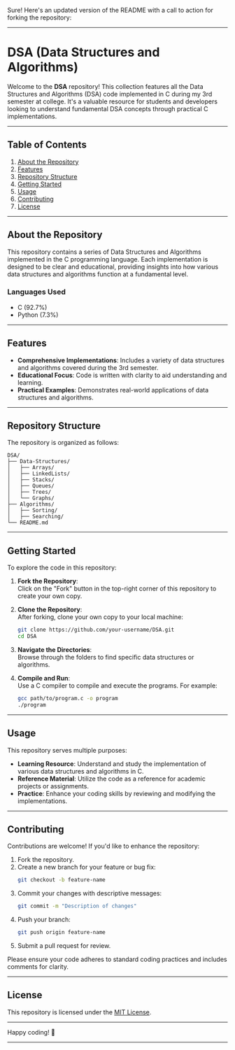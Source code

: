 Sure! Here's an updated version of the README with a call to action for forking the repository:

---

# **DSA (Data Structures and Algorithms)**

Welcome to the **DSA** repository! This collection features all the Data Structures and Algorithms (DSA) code implemented in C during my 3rd semester at college. It's a valuable resource for students and developers looking to understand fundamental DSA concepts through practical C implementations.

---

## **Table of Contents**

1. [About the Repository](#about-the-repository)  
2. [Features](#features)  
3. [Repository Structure](#repository-structure)  
4. [Getting Started](#getting-started)  
5. [Usage](#usage)  
6. [Contributing](#contributing)  
7. [License](#license)  

---

## **About the Repository**

This repository contains a series of Data Structures and Algorithms implemented in the C programming language. Each implementation is designed to be clear and educational, providing insights into how various data structures and algorithms function at a fundamental level.

### **Languages Used**
- C (92.7%)  
- Python (7.3%)  

---

## **Features**

- **Comprehensive Implementations**: Includes a variety of data structures and algorithms covered during the 3rd semester.  
- **Educational Focus**: Code is written with clarity to aid understanding and learning.  
- **Practical Examples**: Demonstrates real-world applications of data structures and algorithms.  

---

## **Repository Structure**

The repository is organized as follows:

```
DSA/
├── Data-Structures/
│   ├── Arrays/
│   ├── LinkedLists/
│   ├── Stacks/
│   ├── Queues/
│   ├── Trees/
│   └── Graphs/
├── Algorithms/
│   ├── Sorting/
│   ├── Searching/
└── README.md
```

---

## **Getting Started**

To explore the code in this repository:

1. **Fork the Repository**:  
   Click on the "Fork" button in the top-right corner of this repository to create your own copy.

2. **Clone the Repository**:  
   After forking, clone your own copy to your local machine:  
   ```bash
   git clone https://github.com/your-username/DSA.git
   cd DSA
   ```

3. **Navigate the Directories**:  
   Browse through the folders to find specific data structures or algorithms.

4. **Compile and Run**:  
   Use a C compiler to compile and execute the programs. For example:
   ```bash
   gcc path/to/program.c -o program
   ./program
   ```

---

## **Usage**

This repository serves multiple purposes:

- **Learning Resource**: Understand and study the implementation of various data structures and algorithms in C.  
- **Reference Material**: Utilize the code as a reference for academic projects or assignments.  
- **Practice**: Enhance your coding skills by reviewing and modifying the implementations.  

---

## **Contributing**

Contributions are welcome! If you'd like to enhance the repository:

1. Fork the repository.  
2. Create a new branch for your feature or bug fix:  
   ```bash
   git checkout -b feature-name
   ```
3. Commit your changes with descriptive messages:  
   ```bash
   git commit -m "Description of changes"
   ```
4. Push your branch:  
   ```bash
   git push origin feature-name
   ```
5. Submit a pull request for review.  

Please ensure your code adheres to standard coding practices and includes comments for clarity.

---

## **License**

This repository is licensed under the [MIT License](LICENSE).

---

Happy coding! 🚀

---
